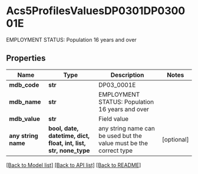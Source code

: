 # Acs5ProfilesValuesDP0301DP030001E

EMPLOYMENT STATUS: Population 16 years and over

## Properties
Name | Type | Description | Notes
------------ | ------------- | ------------- | -------------
**mdb_code** | **str** | DP03_0001E | 
**mdb_name** | **str** | EMPLOYMENT STATUS: Population 16 years and over | 
**mdb_value** | **str** | Field value | 
**any string name** | **bool, date, datetime, dict, float, int, list, str, none_type** | any string name can be used but the value must be the correct type | [optional]

[[Back to Model list]](../README.md#documentation-for-models) [[Back to API list]](../README.md#documentation-for-api-endpoints) [[Back to README]](../README.md)


